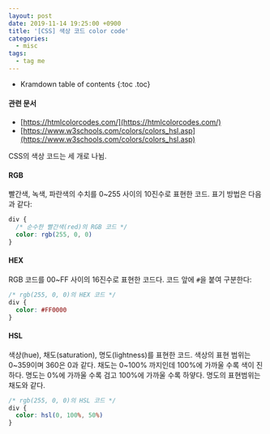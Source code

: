 ```yaml
---
layout: post
date: 2019-11-14 19:25:00 +0900
title: '[CSS] 색상 코드 color code'
categories:
  - misc
tags:
  - tag me
---
```


* Kramdown table of contents
{:toc .toc}

#### 관련 문서

- [https://htmlcolorcodes.com/](https://htmlcolorcodes.com/)
- [https://www.w3schools.com/colors/colors_hsl.asp](https://www.w3schools.com/colors/colors_hsl.asp)

CSS의 색상 코드는 세 개로 나뉨.

#### RGB

빨간색, 녹색, 파란색의 수치를 0~255 사이의 10진수로 표현한 코드. 표기 방법은 다음과 같다:

```css
div {
  /* 순수한 빨간색(red)의 RGB 코드 */
  color: rgb(255, 0, 0)
}
```

#### HEX

RGB 코드를 00~FF 사이의 16진수로 표현한 코드다. 코드 앞에 `#`을 붙여 구분한다:

```css
/* rgb(255, 0, 0)의 HEX 코드 */
div {
  color: #FF0000
}
```

#### HSL

색상(hue), 채도(saturation), 명도(lightness)를 표현한 코드. 색상의 표현 범위는 0~359이며 360은 0과 같다. 채도는 0~100% 까지인데 100%에 가까울 수록 색이 진하다. 명도는 0%에 가까울 수록 검고 100%에 가까울 수록 하얗다. 명도의 표현범위는 채도와 같다.

```css
/* rgb(255, 0, 0)의 HSL 코드 */
div {
  color: hsl(0, 100%, 50%)
}
```
